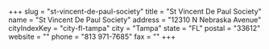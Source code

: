 +++
slug = "st-vincent-de-paul-society"
title = "St Vincent De Paul Society"
name = "St Vincent De Paul Society"
address = "12310 N Nebraska Avenue"
cityIndexKey = "city-fl-tampa"
city = "Tampa"
state = "FL"
postal = "33612"
website = ""
phone = "813 971-7685"
fax = ""
+++
